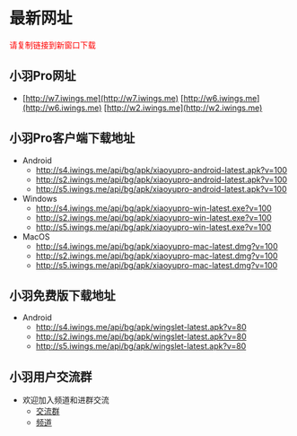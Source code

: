 # 最新网址
<span style="color:#FF0000;">请复制链接到新窗口下载</span>

## 小羽Pro网址
* [http://w7.iwings.me](http://w7.iwings.me) [http://w6.iwings.me](http://w6.iwings.me) [http://w2.iwings.me](http://w2.iwings.me)

## 小羽Pro客户端下载地址
* Android
    * http://s4.iwings.me/api/bg/apk/xiaoyupro-android-latest.apk?v=100
    * http://s2.iwings.me/api/bg/apk/xiaoyupro-android-latest.apk?v=100
    * http://s5.iwings.me/api/bg/apk/xiaoyupro-android-latest.apk?v=100
* Windows
    * http://s4.iwings.me/api/bg/apk/xiaoyupro-win-latest.exe?v=100
    * http://s2.iwings.me/api/bg/apk/xiaoyupro-win-latest.exe?v=100
    * http://s5.iwings.me/api/bg/apk/xiaoyupro-win-latest.exe?v=100
* MacOS
    * http://s4.iwings.me/api/bg/apk/xiaoyupro-mac-latest.dmg?v=100
    * http://s2.iwings.me/api/bg/apk/xiaoyupro-mac-latest.dmg?v=100
    * http://s5.iwings.me/api/bg/apk/xiaoyupro-mac-latest.dmg?v=100

## 小羽免费版下载地址
* Android
    * http://s4.iwings.me/api/bg/apk/wingslet-latest.apk?v=80
    * http://s2.iwings.me/api/bg/apk/wingslet-latest.apk?v=80
    * http://s5.iwings.me/api/bg/apk/wingslet-latest.apk?v=80

## 小羽用户交流群
* 欢迎加入频道和进群交流
    * [交流群](https://t.me/xiaoyuorg)
    * [频道](https://t.me/xiaoyuclub)